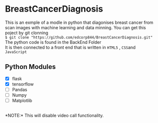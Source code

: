 # BreastCancerDiagnosis
This is an exmple of a modle in python that diagonises breast cancer from scan images with machine learning and data minning.
You can get this poject by git clonning </br>
```$ git clone "https://github.com/edcorp844/BreastCancerDiagnosis.git"```
</br>
The python code is found in the BackEnd Folder</br>
It is then connected to a front end that is written in `HTML5` , `CSS`and `JavaScript`</br>
## Python Modules
- [x] flask
- [X] tensorflow
- [ ] Pandas
- [ ] Numpy
- [ ] Matplotlib 
</br>
*NOTE:* This will disable video call functionality.
